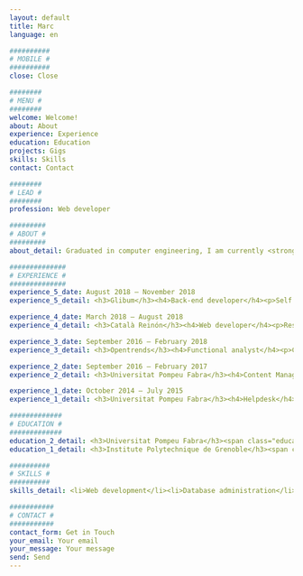 ```yaml
---
layout: default
title: Marc
language: en

##########
# MOBILE #
##########
close: Close

########
# MENU #
########
welcome: Welcome!
about: About
experience: Experience
education: Education
projects: Gigs
skills: Skills
contact: Contact

########
# LEAD #
########
profession: Web developer

#########
# ABOUT #
#########
about_detail: Graduated in computer engineering, I am currently <strong>working as a freelancer in web development applications</strong>.<br><br>I consider myself as an enthusiast of data mining, I feel comfortable automating the net and browsing for interesting information in websites. I like scripting too and I would enjoy to provide my expertise to other people. <br><br> About myself, I am an organized and dynamic person who is passionate about music, languages and sports.

##############
# EXPERIENCE #
##############
experience_5_date: August 2018 – November 2018
experience_5_detail: <h3>Glibum</h3><h4>Back-end developer</h4><p>Self employed in charge of an app's back-end allowing online tournaments between universities and schools. Services implemented with NodeJS and documentary databases through MongoDB.</p>

experience_4_date: March 2018 – August 2018
experience_4_detail: <h3>Català Reinón</h3><h4>Web developer</h4><p>Responsible of managing the law firm’s website by using Wordpress for content and database administration. Moreover, increase marketing strategies making use of SEO tools.</p>

experience_3_date: September 2016 – February 2018
experience_3_detail: <h3>Opentrends</h3><h4>Functional analyst</h4><p>Consultant identifying client’s needs and functionalities, writing required documentation. Management of the resources and quality of the deliverables during the projects' lifecycle.</p>

experience_2_date: September 2016 – February 2017
experience_2_detail: <h3>Universitat Pompeu Fabra</h3><h4>Content Manager</h4><p>Intern dedicated to the administration of the university websites using Liferay.</p>

experience_1_date: October 2014 – July 2015
experience_1_detail: <h3>Universitat Pompeu Fabra</h3><h4>Helpdesk</h4><p>Intern in the faculty’s department responsible of giving technical support to the university.</p>

#############
# EDUCATION #
#############
education_2_detail: <h3>Universitat Pompeu Fabra</h3><span class="education-date">2012 - 2018</span><h4>Bachelor of Science in Computer Science</h4><p>Dedicated to the acquisition of the fundamentals of <strong>software engineering, information theory and machine learning</strong>. I focused mostly in the development of distributed applications and its deployment.</p>
education_1_detail: <h3>Institute Polytechnique de Grenoble</h3><span class="education-date">2015 - 2016</span><h4>Erasmus +</h4><p>Exchange programme lasting for 6 months in Grenoble during the 3rd year of the degree. Studying at the <strong>ENSIMAG department</strong>, in charge of the MoSIG course related to the <strong>development of information systems</strong>.</p>

##########
# SKILLS #
##########
skills_detail: <li>Web development</li><li>Database administration</li><li>Web scraping</li><li>Web crawling</li><li>Browser automation</li><li>Ruby on Rails</li><li>MEAN stack</li><li>Heroku</li>

###########
# CONTACT #
###########
contact_form: Get in Touch
your_email: Your email
your_message: Your message
send: Send
---
```

